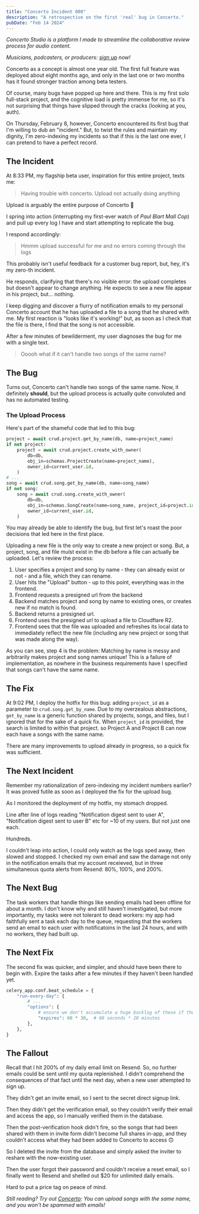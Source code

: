 ```yaml
---
title: "Concerto Incident 000"
description: "A retrospective on the first 'real' bug in Concerto."
pubDate: "Feb 14 2024"
---
```


_Concerto Studio is a platform I made to streamline the collaborative review process for audio content._

_Musicians, podcasters, or producers: [sign up](https://concerto.studio) now!_

Concerto as a concept is almost one year old.
The first full feature was deployed about eight months ago, and only in the last one or two months has it found stronger traction among beta testers.

Of course, many bugs have popped up here and there.
This is my first solo full-stack project, and the cognitive load is pretty immense for me, so it's not surprising that things have slipped through the cracks (looking at you, auth).

On Thursday, February 8, however, Concerto encountered its first bug that I'm willing to dub an "incident."
But, to twist the rules and maintain my dignity, I'm zero-indexing my incidents so that if this is the last one ever, I can pretend to have a perfect record.

## The Incident

At 8:33 PM, my flagship beta user, inspiration for this entire project, texts me:

> Having trouble with concerto. Upload not actually doing anything

Upload is arguably the entire purpose of Concerto 😬

I spring into action (interrupting my first-ever watch of _Paul Blart Mall Cop_) and pull up every log I have and start attempting to replicate the bug.

I respond accordingly:

> Hmmm upload successful for me and no errors coming through the logs

<aside>
This probably isn't useful feedback for a customer bug report, but, hey, it's my zero-th incident.
</aside>

He responds, clarifying that there's no visible error: the upload completes but doesn't appear to change anything.
He expects to see a new file appear in his project, but... nothing.

I keep digging and discover a flurry of notification emails to my personal Concerto account that he has uploaded a file to a song that he shared with me.
My first reaction is "looks like it's working!" but, as soon as I check that the file is there, I find that the song is not accessible.

After a few minutes of bewilderment, my user diagnoses the bug for me with a single text.

> Ooooh what if it can't handle two songs of the same name?

## The Bug

Turns out, Concerto can't handle two songs of the same name.
Now, it definitely **should**, but the upload process is actually quite convoluted and has no automated testing.

### The Upload Process

Here's part of the shameful code that led to this bug:

```python
project = await crud.project.get_by_name(db, name=project_name)
if not project:
    project = await crud.project.create_with_owner(
        db=db,
        obj_in=schemas.ProjectCreate(name=project_name),
        owner_id=current_user.id,
    )
# ...
song = await crud.song.get_by_name(db, name=song_name)
if not song:
    song = await crud.song.create_with_owner(
        db=db,
        obj_in=schemas.SongCreate(name=song_name, project_id=project.id),
        owner_id=current_user.id,
    )
```

You may already be able to identify the bug, but first let's roast the poor decisions that led here in the first place.

Uploading a new file is the only way to create a new project or song.
But, a project, song, and file mulst exist in the db before a file can actually be uploaded.
Let's review the process:

1. User specifies a project and song by name - they can already exist or not - and a file, which they can rename.
2. User hits the "Upload" button - up to this point, everything was in the frontend.
3. Frontend requests a presigned url from the backend
4. Backend matches project and song by name to existing ones, or creates new if no match is found.
5. Backend returns a presigned url.
6. Frontend uses the presigned url to upload a file to Cloudflare R2.
7. Frontend sees that the file was uploaded and refreshes its local data to immediately reflect the new file (including any new project or song that was made along the way).

As you can see, step 4 is the problem: Matching by name is messy and arbitrarily makes project and song names unique!
This is a failure of implementation, as nowhere in the business requirements have I specified that songs can't have the same name.

## The Fix

At 9:02 PM, I deploy the hotfix for this bug: adding `project_id` as a parameter to `crud.song.get_by_name`.
Due to my overzealous abstractions, `get_by_name` is a generic function shared by projects, songs, and files, but I ignored that for the sake of a quick fix.
When `project_id` is provided, the search is limited to within that project. so Project A and Project B can now each have a songs with the same name.

There are many improvements to upload already in progress, so a quick fix was sufficient.

## The Next Incident

Remember my rationalization of zero-indexing my incident numbers earlier?
It was proved futile as soon as I deployed the fix for the upload bug.

As I monitored the deployment of my hotfix, my stomach dropped.

Line after line of logs reading "Notification digest sent to user A", "Notification digest sent to user B" etc for ~10 of my users.
But not just one each.

Hundreds.

I couldn't leap into action, I could only watch as the logs sped away, then slowed and stopped.
I checked my own email and saw the damage not only in the notification emails that my account receieved, but in three simultaneous quota alerts from Resend: 80%, 100%, and 200%.

## The Next Bug

The task workers that handle things like sending emails had been offline for about a month.
I don't know why and still haven't investigated, but more importantly, my tasks were not tolerant to dead workers: my app had faithfully sent a task each day to the queue, requesting that the workers send an email to each user with notificatoins in the last 24 hours, and with no workers, they had built up.

## The Next Fix

The second fix was quicker, and simpler, and should have been there to begin with.
Expire the tasks after a few minutes if they haven't been handled yet.

```python
celery_app.conf.beat_schedule = {
    "run-every-day": {
        # ...
        "options": {
            # ensure we don't accumulate a huge backlog of these if the workers are down
            "expires": 60 * 30,  # 60 seconds * 20 minutes
        },
    },
}
```

## The Fallout

Recall that I hit 200% of my daily email limit on Resend.
So, no further emails could be sent until my quota replenished.
I didn't comprehend the consequences of that fact until the next day, when a new user attempted to sign up.

They didn't get an invite email, so I sent to the secret direct signup link.

Then they didn't get the verification email, so they couldn't verify their email and access the app, so I manually verified them in the database.

Then the post-verification hook didn't fire, so the songs that had been shared with them in invite form didn't become full shares in-app, and they couldn't access what they had been added to Concerto to access 🙃

So I deleted the invite from the database and simply asked the inviter to reshare with the now-existing user.

Then the user forgot their password and couldn't receive a reset email, so I finally went to Resend and shelled out $20 for unlimited daily emails.

Hard to put a price tag on peace of mind.

_Still reading? Try out [Concerto](https://concerto.studio): You can upload songs with the same name, and you won't be spammed with emails!_
